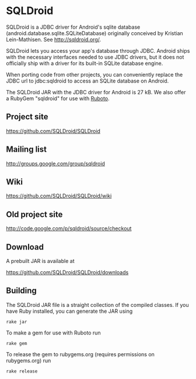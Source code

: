 # SQLDroid

SQLDroid is a JDBC driver for Android's sqlite database (android.database.sqlite.SQLiteDatabase) originally conceived by Kristian Lein-Mathisen. See http://sqldroid.org/.

SQLDroid lets you access your app's database through JDBC. Android ships with the necessary interfaces needed to use JDBC drivers, but it does not officially ship with a driver for its built-in SQLite database engine.

When porting code from other projects, you can conveniently replace the JDBC url to jdbc:sqldroid to access an SQLite database on Android.

The SQLDroid JAR with the JDBC driver for Android is 27 kB.  We also offer a RubyGem "sqldroid" for use with [Ruboto](http://ruboto.org/).

## Project site

https://github.com/SQLDroid/SQLDroid

## Mailing list

http://groups.google.com/group/sqldroid

## Wiki

https://github.com/SQLDroid/SQLDroid/wiki

## Old project site

http://code.google.com/p/sqldroid/source/checkout

## Download

A prebuilt JAR is available at

https://github.com/SQLDroid/SQLDroid/downloads

## Building

The SQLDroid JAR file is a straight collection of the compiled classes.  If you have Ruby installed, you can generate the JAR using

```rake jar```

To make a gem for use with Ruboto run

```rake gem```

To release the gem to rubygems.org (requires permissions on rubygems.org) run

```rake release```
